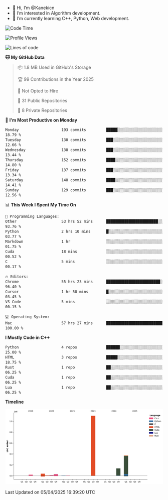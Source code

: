 - 👋 Hi, I’m @Kanekicn
- 👀 I’m interested in Algorithm development.
- 🌱 I’m currently learning C++, Python, Web development.

<!---
cotecsz/cotecsz is a ✨ special ✨ repository because its `README.md` (this file) appears on your GitHub profile.
You can click the Preview link to take a look at your changes.
--->

<!--START_SECTION:waka-->
![Code Time](http://img.shields.io/badge/Code%20Time-3%2C119%20hrs%2056%20mins-blue)

![Profile Views](http://img.shields.io/badge/Profile%20Views-0-blue)

![Lines of code](https://img.shields.io/badge/From%20Hello%20World%20I%27ve%20Written-1.7%20million%20lines%20of%20code-blue)

**🐱 My GitHub Data** 

> 📦 1.8 MB Used in GitHub's Storage 
 > 
> 🏆 99 Contributions in the Year 2025
 > 
> 🚫 Not Opted to Hire
 > 
> 📜 31 Public Repositories 
 > 
> 🔑 8 Private Repositories 
 > 
📅 **I'm Most Productive on Monday** 

```text
Monday                   193 commits         █████░░░░░░░░░░░░░░░░░░░░   18.79 % 
Tuesday                  130 commits         ███░░░░░░░░░░░░░░░░░░░░░░   12.66 % 
Wednesday                138 commits         ███░░░░░░░░░░░░░░░░░░░░░░   13.44 % 
Thursday                 152 commits         ████░░░░░░░░░░░░░░░░░░░░░   14.80 % 
Friday                   137 commits         ███░░░░░░░░░░░░░░░░░░░░░░   13.34 % 
Saturday                 148 commits         ████░░░░░░░░░░░░░░░░░░░░░   14.41 % 
Sunday                   129 commits         ███░░░░░░░░░░░░░░░░░░░░░░   12.56 % 
```


📊 **This Week I Spent My Time On** 

```text
💬 Programming Languages: 
Other                    53 hrs 52 mins      ███████████████████████░░   93.76 % 
Python                   2 hrs 10 mins       █░░░░░░░░░░░░░░░░░░░░░░░░   03.77 % 
Markdown                 1 hr                ░░░░░░░░░░░░░░░░░░░░░░░░░   01.75 % 
Cuda                     18 mins             ░░░░░░░░░░░░░░░░░░░░░░░░░   00.52 % 
C                        5 mins              ░░░░░░░░░░░░░░░░░░░░░░░░░   00.17 % 

🔥 Editors: 
Chrome                   55 hrs 23 mins      ████████████████████████░   96.40 % 
Cursor                   1 hr 58 mins        █░░░░░░░░░░░░░░░░░░░░░░░░   03.45 % 
VS Code                  5 mins              ░░░░░░░░░░░░░░░░░░░░░░░░░   00.15 % 

💻 Operating System: 
Mac                      57 hrs 27 mins      █████████████████████████   100.00 % 
```

**I Mostly Code in C++** 

```text
Python                   4 repos             ██████░░░░░░░░░░░░░░░░░░░   25.00 % 
HTML                     3 repos             █████░░░░░░░░░░░░░░░░░░░░   18.75 % 
Rust                     1 repo              ██░░░░░░░░░░░░░░░░░░░░░░░   06.25 % 
Cuda                     1 repo              ██░░░░░░░░░░░░░░░░░░░░░░░   06.25 % 
Lua                      1 repo              ██░░░░░░░░░░░░░░░░░░░░░░░   06.25 % 
```



**Timeline**

![Lines of Code chart](https://raw.githubusercontent.com/Kanekicn/Kanekicn/master/assets/bar_graph.png)


 Last Updated on 05/04/2025 16:39:20 UTC
<!--END_SECTION:waka-->
